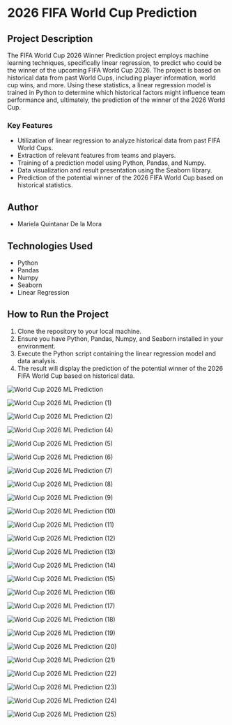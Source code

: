 # 2026 FIFA World Cup Prediction


## Project Description

The FIFA World Cup 2026 Winner Prediction project employs machine learning techniques, specifically linear regression, to predict who could be the winner of the 
upcoming FIFA World Cup 2026. The project is based on historical data from past World Cups, including player information, world cup wins, and more. 
Using these statistics, a linear regression model is trained in Python to determine which historical factors might influence team performance and, ultimately, 
the prediction of the winner of the 2026 World Cup.

### Key Features

- Utilization of linear regression to analyze historical data from past FIFA World Cups.
- Extraction of relevant features from teams and players.
- Training of a prediction model using Python, Pandas, and Numpy.
- Data visualization and result presentation using the Seaborn library.
- Prediction of the potential winner of the 2026 FIFA World Cup based on historical statistics.

## Author

- Mariela Quintanar De la Mora

## Technologies Used

- Python
- Pandas
- Numpy
- Seaborn
- Linear Regression

## How to Run the Project

1. Clone the repository to your local machine.
2. Ensure you have Python, Pandas, Numpy, and Seaborn installed in your environment.
3. Execute the Python script containing the linear regression model and data analysis.
4. The result will display the prediction of the potential winner of the 2026 FIFA World Cup based on historical data.









![World Cup 2026 ML Prediction](https://github.com/Marielaquintanar/2026_FIFA_World_Cup_Prediction/assets/113490590/4dd91240-af7e-4ac7-b118-2ee269c15524)

![World Cup 2026 ML Prediction (1)](https://github.com/Marielaquintanar/2026_FIFA_World_Cup_Prediction/assets/113490590/9e9e1024-e49f-4a8f-88c5-77f69f1e4e07)

![World Cup 2026 ML Prediction (2)](https://github.com/Marielaquintanar/2026_FIFA_World_Cup_Prediction/assets/113490590/d8f98c30-d697-4662-b564-bd967ef33dda)

![World Cup 2026 ML Prediction (4)](https://github.com/Marielaquintanar/2026_FIFA_World_Cup_Prediction/assets/113490590/aec576f5-9020-466d-8d50-3e4315951272)

![World Cup 2026 ML Prediction (5)](https://github.com/Marielaquintanar/2026_FIFA_World_Cup_Prediction/assets/113490590/ba43b28d-d586-43e1-9516-47eb2024d5f9)

![World Cup 2026 ML Prediction (6)](https://github.com/Marielaquintanar/2026_FIFA_World_Cup_Prediction/assets/113490590/06516fbc-cf54-47c2-9fda-2d2d2bc685ba)

![World Cup 2026 ML Prediction (7)](https://github.com/Marielaquintanar/2026_FIFA_World_Cup_Prediction/assets/113490590/0a8fe516-ddf3-4e88-a41c-7094ca45d544)

![World Cup 2026 ML Prediction (8)](https://github.com/Marielaquintanar/2026_FIFA_World_Cup_Prediction/assets/113490590/d2cc7708-3c90-47fe-a640-8234ce536ebf)

![World Cup 2026 ML Prediction (9)](https://github.com/Marielaquintanar/2026_FIFA_World_Cup_Prediction/assets/113490590/a9f0820a-901d-4e98-bdd5-a1b132f0f3ce)

![World Cup 2026 ML Prediction (10)](https://github.com/Marielaquintanar/2026_FIFA_World_Cup_Prediction/assets/113490590/b070e8b6-55a8-4547-aad5-ddefd844c10c)

![World Cup 2026 ML Prediction (11)](https://github.com/Marielaquintanar/2026_FIFA_World_Cup_Prediction/assets/113490590/f95fcb60-7cfb-4963-b48a-8667539c852d)

![World Cup 2026 ML Prediction (12)](https://github.com/Marielaquintanar/2026_FIFA_World_Cup_Prediction/assets/113490590/1eced22b-6644-4e82-b934-1ef1da0e27e8)

![World Cup 2026 ML Prediction (13)](https://github.com/Marielaquintanar/2026_FIFA_World_Cup_Prediction/assets/113490590/17e9be32-cdf5-40c4-8d3e-cbbc06f760bc)

![World Cup 2026 ML Prediction (14)](https://github.com/Marielaquintanar/2026_FIFA_World_Cup_Prediction/assets/113490590/2cf4fc5d-f2b8-4b59-9919-11ccc173e6f4)

![World Cup 2026 ML Prediction (15)](https://github.com/Marielaquintanar/2026_FIFA_World_Cup_Prediction/assets/113490590/883842d9-19ca-4928-899c-1758f0624237)

![World Cup 2026 ML Prediction (16)](https://github.com/Marielaquintanar/2026_FIFA_World_Cup_Prediction/assets/113490590/9cf18663-208f-49d7-a6c1-ebb3e1e114e5)

![World Cup 2026 ML Prediction (17)](https://github.com/Marielaquintanar/2026_FIFA_World_Cup_Prediction/assets/113490590/b61c0a14-7ada-47ca-bde3-a09a5ee34562)

![World Cup 2026 ML Prediction (18)](https://github.com/Marielaquintanar/2026_FIFA_World_Cup_Prediction/assets/113490590/fa5d2a64-6619-4862-adba-a6e7d10b31ae)

![World Cup 2026 ML Prediction (19)](https://github.com/Marielaquintanar/2026_FIFA_World_Cup_Prediction/assets/113490590/6070f570-f717-409f-a9fe-59bc461f71bd)

![World Cup 2026 ML Prediction (20)](https://github.com/Marielaquintanar/2026_FIFA_World_Cup_Prediction/assets/113490590/b9894ffb-4f9f-42c9-85a9-f1035126f180)

![World Cup 2026 ML Prediction (21)](https://github.com/Marielaquintanar/2026_FIFA_World_Cup_Prediction/assets/113490590/c04194ff-cd0c-43e0-8006-b61dd22c3890)

![World Cup 2026 ML Prediction (22)](https://github.com/Marielaquintanar/2026_FIFA_World_Cup_Prediction/assets/113490590/11780f0f-6f73-4a06-9c5e-4887d09b4c63)

![World Cup 2026 ML Prediction (23)](https://github.com/Marielaquintanar/2026_FIFA_World_Cup_Prediction/assets/113490590/ad4ed079-bf55-44fb-b769-b83908db073b)

![World Cup 2026 ML Prediction (24)](https://github.com/Marielaquintanar/2026_FIFA_World_Cup_Prediction/assets/113490590/7e00be6f-e4eb-49a2-b968-14a54aa4cb68)

![World Cup 2026 ML Prediction (25)](https://github.com/Marielaquintanar/2026_FIFA_World_Cup_Prediction/assets/113490590/93505a36-f31a-4fe2-8156-77ab8547c47d)














